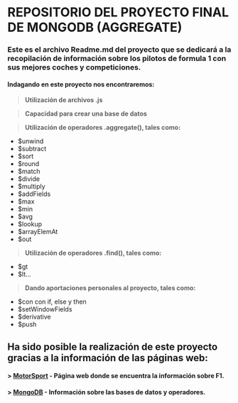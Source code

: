 # **REPOSITORIO DEL PROYECTO FINAL DE MONGODB (AGGREGATE)**

### Este es el archivo Readme.md del proyecto que se dedicará a la recopilación de información sobre los pilotos de formula 1 con sus mejores coches y competiciones.
#### Indagando en este proyecto nos encontraremos:

> **Utilización de archivos .js**

> **Capacidad para crear una base de datos**

> **Utilización de operadores .aggregate(), tales como:**
* $unwind
* $subtract
* $sort
* $round
* $match
* $divide
* $multiply
* $addFields
* $max
* $min
* $avg
* $lookup
* $arrayElemAt
* $out

> **Utilización de operadores .find(), tales como:**
* $gt
* $lt...

> **Dando aportaciones personales al proyecto, tales como:**
* $con con if, else y then
* $setWindowFields
* $derivative
* $push

## Ha sido posible la realización de este proyecto gracias a la información de las páginas web:

#### > [MotorSport](https://es.motorsport.com/) - Página web donde se encuentra la información sobre F1.
#### > [MongoDB](https://www.mongodb.com/es) - Información sobre las bases de datos y operadores.